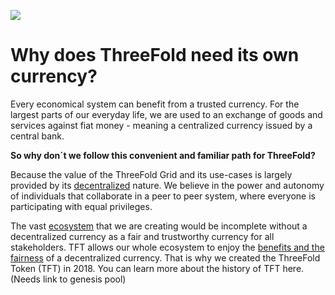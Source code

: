 

![](title_slide_truly_decentralized.png)

# Why does ThreeFold need its own currency?


Every economical system can benefit from a trusted currency. For the largest parts of our everyday life, we are used to an exchange of goods and services against fiat money - meaning a centralized currency issued by a central bank. 

**So why don´t we follow this convenient and familiar path for ThreeFold?**

Because the value of the ThreeFold Grid and its use-cases is largely provided by its [decentralized](true_decentralized_internet_system.md) nature. We believe in the power and autonomy of individuals that collaborate in a peer to peer system, where everyone is participating with equal privileges.

The vast [ecosystem](info_threefold\src\partners.md) that we are creating would be incomplete without a decentralized currency as a fair and trustworthy currency for all stakeholders. TFT allows our whole ecosystem to enjoy the [benefits and the fairness](token_what.md) of a decentralized currency. That is why we created the ThreeFold Token (TFT) in 2018. 
You can learn more about the history of TFT here. (Needs link to genesis pool)


